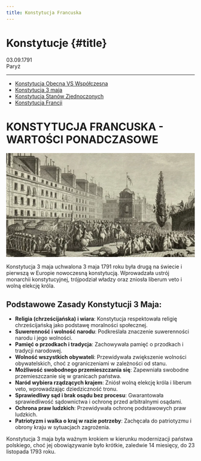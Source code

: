 ```yaml
---
title: Konstytucja Francuska
---
```


# Konstytucje {#title}

<div id="subtitleL">03.09.1791</div><div id="subtitleR">Paryż</div>

---

- [Konstytucja Obecna VS Współczesna](KonObVSWspo)
- [Konstytucja 3 maja](kostytucja3maja)
- [Konstytucja Stanów Zjednoczonych](konstytucjaAmerykanska)
- [Konstytucja Francji](konstytucjaFrancuska)

<!-- <nav style="width: 100%;">
	<table style="width: 100%;">
		<tr>
			<td id="link"><a style="font-family: 'Chomsky';" href="konstytucja3maja.html">Konstytucja Obecna VS Współczesna</a></td>
			<td id="link"><a style="font-family: 'Chomsky';" href="konstytucja3maja.html">Konstytucja 3 maja</a></td>
			<td id="link"><a style="font-family: 'Chomsky';" href="konstytucjaAmerykanska.html">Konstytucja Stanów Zjednoczonych</a></td>
			<td id="link"><a style="font-family: 'Chomsky';" href="konstytucja3maja.html">Konstytucja Francji</a></td>
		</tr>
	</table>
</nav> -->

# KONSTYTUCJA FRANCUSKA - WARTOŚCI PONADCZASOWE

![Konstytucja](Konstytucja-francja.jpg)


Konstytucja 3 maja uchwalona 3 maja 1791 roku była drugą na świecie i pierwszą w Europie nowoczesną konstytucją. Wprowadzała ustrój monarchii konstytucyjnej, trójpodział władzy oraz zniosła liberum veto i wolną elekcję króla.

## Podstawowe Zasady Konstytucji 3 Maja:

* **Religia (chrześcijańska) i wiara**: Konstytucja respektowała religię chrześcijańską jako podstawę moralności społecznej.
* **Suwerenność i wolność narodu**: Podkreślała znaczenie suwerenności narodu i jego wolności.
* **Pamięć o przodkach i tradycja**: Zachowywała pamięć o przodkach i tradycji narodowej.
* **Wolność wszystkich obywateli**: Przewidywała zwiększenie wolności obywatelskich, choć z ograniczeniami w zależności od stanu.
* **Możliwość swobodnego przemieszczania się**: Zapewniała swobodne przemieszczanie się w granicach państwa.
* **Naród wybiera rządzących krajem**: Zniósł wolną elekcję króla i liberum veto, wprowadzając dziedziczność tronu.
* **Sprawiedliwy sąd i brak osądu bez procesu**: Gwarantowała sprawiedliwość sądownictwa i ochronę przed arbitralnymi osądami.
* **Ochrona praw ludzkich**: Przewidywała ochronę podstawowych praw ludzkich.
* **Patriotyzm i walka o kraj w razie potrzeby**: Zachęcała do patriotyzmu i obrony kraju w sytuacjach zagrożenia.

Konstytucja 3 maja była ważnym krokiem w kierunku modernizacji państwa polskiego, choć jej obowiązywanie było krótkie, zaledwie 14 miesięcy, do 23 listopada 1793 roku.